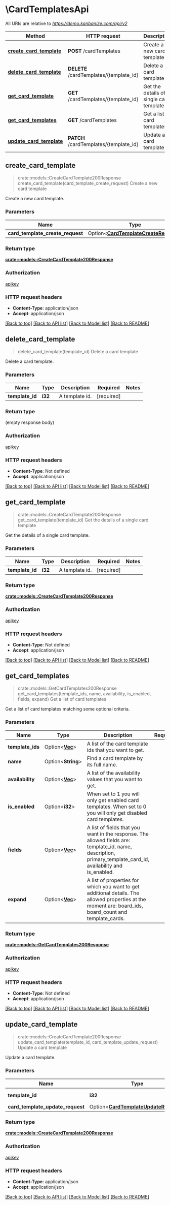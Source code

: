 # \CardTemplatesApi

All URIs are relative to *https://demo.kanbanize.com/api/v2*

Method | HTTP request | Description
------------- | ------------- | -------------
[**create_card_template**](CardTemplatesApi.md#create_card_template) | **POST** /cardTemplates | Create a new card template
[**delete_card_template**](CardTemplatesApi.md#delete_card_template) | **DELETE** /cardTemplates/{template_id} | Delete a card template
[**get_card_template**](CardTemplatesApi.md#get_card_template) | **GET** /cardTemplates/{template_id} | Get the details of a single card template
[**get_card_templates**](CardTemplatesApi.md#get_card_templates) | **GET** /cardTemplates | Get a list of card templates
[**update_card_template**](CardTemplatesApi.md#update_card_template) | **PATCH** /cardTemplates/{template_id} | Update a card template



## create_card_template

> crate::models::CreateCardTemplate200Response create_card_template(card_template_create_request)
Create a new card template

Create a new card template.

### Parameters


Name | Type | Description  | Required | Notes
------------- | ------------- | ------------- | ------------- | -------------
**card_template_create_request** | Option<[**CardTemplateCreateRequest**](CardTemplateCreateRequest.md)> |  |  |

### Return type

[**crate::models::CreateCardTemplate200Response**](createCardTemplate_200_response.md)

### Authorization

[apikey](../README.md#apikey)

### HTTP request headers

- **Content-Type**: application/json
- **Accept**: application/json

[[Back to top]](#) [[Back to API list]](../README.md#documentation-for-api-endpoints) [[Back to Model list]](../README.md#documentation-for-models) [[Back to README]](../README.md)


## delete_card_template

> delete_card_template(template_id)
Delete a card template

Delete a card template.

### Parameters


Name | Type | Description  | Required | Notes
------------- | ------------- | ------------- | ------------- | -------------
**template_id** | **i32** | A template id. | [required] |

### Return type

 (empty response body)

### Authorization

[apikey](../README.md#apikey)

### HTTP request headers

- **Content-Type**: Not defined
- **Accept**: application/json

[[Back to top]](#) [[Back to API list]](../README.md#documentation-for-api-endpoints) [[Back to Model list]](../README.md#documentation-for-models) [[Back to README]](../README.md)


## get_card_template

> crate::models::CreateCardTemplate200Response get_card_template(template_id)
Get the details of a single card template

Get the details of a single card template.

### Parameters


Name | Type | Description  | Required | Notes
------------- | ------------- | ------------- | ------------- | -------------
**template_id** | **i32** | A template id. | [required] |

### Return type

[**crate::models::CreateCardTemplate200Response**](createCardTemplate_200_response.md)

### Authorization

[apikey](../README.md#apikey)

### HTTP request headers

- **Content-Type**: Not defined
- **Accept**: application/json

[[Back to top]](#) [[Back to API list]](../README.md#documentation-for-api-endpoints) [[Back to Model list]](../README.md#documentation-for-models) [[Back to README]](../README.md)


## get_card_templates

> crate::models::GetCardTemplates200Response get_card_templates(template_ids, name, availability, is_enabled, fields, expand)
Get a list of card templates

Get a list of card templates matching some optional criteria.

### Parameters


Name | Type | Description  | Required | Notes
------------- | ------------- | ------------- | ------------- | -------------
**template_ids** | Option<[**Vec<i32>**](i32.md)> | A list of the card template ids that you want to get. |  |
**name** | Option<**String**> | Find a card template by its full name. |  |
**availability** | Option<[**Vec<i32>**](i32.md)> | A list of the availability values that you want to get. |  |
**is_enabled** | Option<**i32**> | When set to 1 you will only get enabled card templates. When set to 0 you will only get disabled card templates. |  |
**fields** | Option<[**Vec<String>**](String.md)> | A list of fields that you want in the response. The allowed fields are: template_id, name, description, primary_template_card_id, availability and is_enabled. |  |
**expand** | Option<[**Vec<String>**](String.md)> | A list of properties for which you want to get additional details. The allowed properties at the moment are: board_ids, board_count and template_cards. |  |

### Return type

[**crate::models::GetCardTemplates200Response**](getCardTemplates_200_response.md)

### Authorization

[apikey](../README.md#apikey)

### HTTP request headers

- **Content-Type**: Not defined
- **Accept**: application/json

[[Back to top]](#) [[Back to API list]](../README.md#documentation-for-api-endpoints) [[Back to Model list]](../README.md#documentation-for-models) [[Back to README]](../README.md)


## update_card_template

> crate::models::CreateCardTemplate200Response update_card_template(template_id, card_template_update_request)
Update a card template

Update a card template.

### Parameters


Name | Type | Description  | Required | Notes
------------- | ------------- | ------------- | ------------- | -------------
**template_id** | **i32** | A template id. | [required] |
**card_template_update_request** | Option<[**CardTemplateUpdateRequest**](CardTemplateUpdateRequest.md)> |  |  |

### Return type

[**crate::models::CreateCardTemplate200Response**](createCardTemplate_200_response.md)

### Authorization

[apikey](../README.md#apikey)

### HTTP request headers

- **Content-Type**: application/json
- **Accept**: application/json

[[Back to top]](#) [[Back to API list]](../README.md#documentation-for-api-endpoints) [[Back to Model list]](../README.md#documentation-for-models) [[Back to README]](../README.md)

